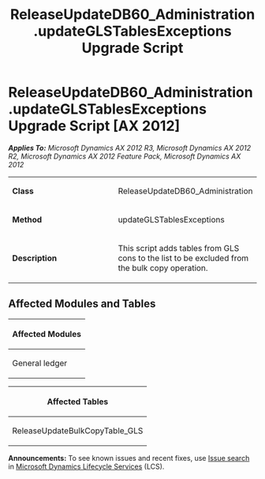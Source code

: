 ﻿---
title: ReleaseUpdateDB60_Administration.updateGLSTablesExceptions Upgrade Script
TOCTitle: ReleaseUpdateDB60_Administration.updateGLSTablesExceptions Upgrade Script
ms:assetid: 83504402-4866-9d19-c5dd-12e2c3199cad
ms:mtpsurl: https://msdn.microsoft.com/en-us/library/JJ685976(v=AX.60)
ms:contentKeyID: 49709429
ms.date: 05/18/2015
mtps_version: v=AX.60
---

# ReleaseUpdateDB60\_Administration.updateGLSTablesExceptions Upgrade Script [AX 2012]


_**Applies To:** Microsoft Dynamics AX 2012 R3, Microsoft Dynamics AX 2012 R2, Microsoft Dynamics AX 2012 Feature Pack, Microsoft Dynamics AX 2012_

<table>
<colgroup>
<col style="width: 50%" />
<col style="width: 50%" />
</colgroup>
<tbody>
<tr class="odd">
<td><p><strong>Class</strong></p></td>
<td><p>ReleaseUpdateDB60_Administration</p></td>
</tr>
<tr class="even">
<td><p><strong>Method</strong></p></td>
<td><p>updateGLSTablesExceptions</p></td>
</tr>
<tr class="odd">
<td><p><strong>Description</strong></p></td>
<td><p>This script adds tables from GLS cons to the list to be excluded from the bulk copy operation.</p></td>
</tr>
</tbody>
</table>


## Affected Modules and Tables

<table>
<colgroup>
<col style="width: 100%" />
</colgroup>
<thead>
<tr class="header">
<th><p>Affected Modules</p></th>
</tr>
</thead>
<tbody>
<tr class="odd">
<td><p>General ledger</p></td>
</tr>
</tbody>
</table>


<table>
<colgroup>
<col style="width: 100%" />
</colgroup>
<thead>
<tr class="header">
<th><p>Affected Tables</p></th>
</tr>
</thead>
<tbody>
<tr class="odd">
<td><p>ReleaseUpdateBulkCopyTable_GLS</p></td>
</tr>
</tbody>
</table>

  
**Announcements:** To see known issues and recent fixes, use [Issue search](http://go.microsoft.com/fwlink/?linkid=389258) in [Microsoft Dynamics Lifecycle Services](http://go.microsoft.com/fwlink/?linkid=306505) (LCS).

